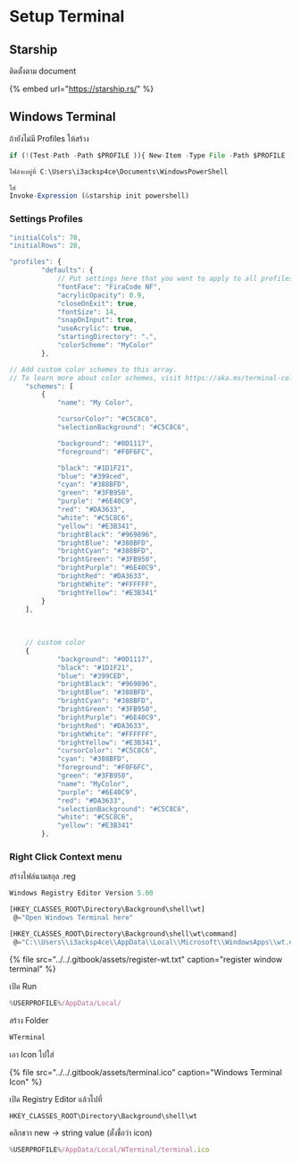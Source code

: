 # Setup Terminal

## Starship

ติดตั้งตาม document

{% embed url="https://starship.rs/" %}

## Windows Terminal

ถ้ายังไม่มี Profiles ให้สร้าง

```javascript
if (!(Test-Path -Path $PROFILE )){ New-Item -Type File -Path $PROFILE -Force }

ไฟล์จะอยู่ที่ C:\Users\i3acksp4ce\Documents\WindowsPowerShell

ใส่ 
Invoke-Expression (&starship init powershell)
```

### Settings Profiles

```javascript
"initialCols": 70,
"initialRows": 20,

"profiles": {
		"defaults": {
			// Put settings here that you want to apply to all profiles.
			"fontFace": "FiraCode NF",
			"acrylicOpacity": 0.9,
			"closeOnExit": true,
			"fontSize": 14,
			"snapOnInput": true,
			"useAcrylic": true,
			"startingDirectory": ".",
			"colorScheme": "MyColor"
		},

// Add custom color schemes to this array.
// To learn more about color schemes, visit https://aka.ms/terminal-color-schemes
	"schemes": [
		{
			"name": "My Color",

			"cursorColor": "#C5C8C6",
			"selectionBackground": "#C5C8C6",

			"background": "#0D1117",
			"foreground": "#F0F6FC",

			"black": "#1D1F21",
			"blue": "#399ced",
			"cyan": "#388BFD",
			"green": "#3FB950",
			"purple": "#6E40C9",
			"red": "#DA3633",
			"white": "#C5C8C6",
			"yellow": "#E3B341",
			"brightBlack": "#969896",
			"brightBlue": "#388BFD",
			"brightCyan": "#388BFD",
			"brightGreen": "#3FB950",
			"brightPurple": "#6E40C9",
			"brightRed": "#DA3633",
			"brightWhite": "#FFFFFF",
			"brightYellow": "#E3B341"
		}
	],
	
	
	
	// custom color
	{
            "background": "#0D1117",
            "black": "#1D1F21",
            "blue": "#399CED",
            "brightBlack": "#969896",
            "brightBlue": "#388BFD",
            "brightCyan": "#388BFD",
            "brightGreen": "#3FB950",
            "brightPurple": "#6E40C9",
            "brightRed": "#DA3633",
            "brightWhite": "#FFFFFF",
            "brightYellow": "#E3B341",
            "cursorColor": "#C5C8C6",
            "cyan": "#388BFD",
            "foreground": "#F0F6FC",
            "green": "#3FB950",
            "name": "MyColor",
            "purple": "#6E40C9",
            "red": "#DA3633",
            "selectionBackground": "#C5C8C6",
            "white": "#C5C8C6",
            "yellow": "#E3B341"
        },
```

### Right Click Context menu

สร้างไฟล์นามสกุล .reg

```javascript
Windows Registry Editor Version 5.00

[HKEY_CLASSES_ROOT\Directory\Background\shell\wt]
 @="Open Windows Terminal here"

[HKEY_CLASSES_ROOT\Directory\Background\shell\wt\command]
 @="C:\\Users\\i3acksp4ce\\AppData\\Local\\Microsoft\\WindowsApps\\wt.exe"
```

{% file src="../../.gitbook/assets/register-wt.txt" caption="register window terminal" %}

เปิด Run

```javascript
%USERPROFILE%/AppData/Local/
```

สร้าง Folder

```javascript
WTerminal
```

เอา Icon ไปใส่

{% file src="../../.gitbook/assets/terminal.ico" caption="Windows Terminal Icon" %}

เปิด Registry Editor แล้วไปที่

```javascript
HKEY_CLASSES_ROOT\Directory\Background\shell\wt
```

คลิกขวา new -&gt; string value \(ตั้งชื่อว่า icon\)

```javascript
%USERPROFILE%/AppData/Local/WTerminal/terminal.ico
```

